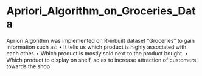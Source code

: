 # Apriori_Algorithm_on_Groceries_Data

Apriori Algorithm was implemented on R-inbuilt dataset “Groceries” to gain information such as:
•	It tells us which product is highly associated with each other.
•	Which product is mostly sold next to the product bought.
•	Which product to display on shelf, so as to increase attraction of customers towards the shop.
